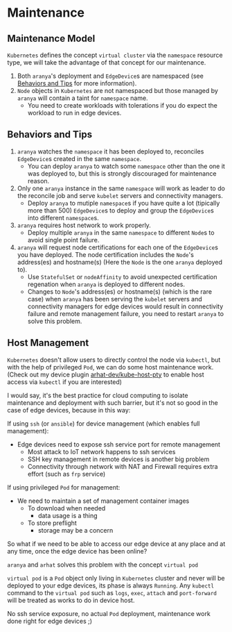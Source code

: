 # Maintenance

## Maintenance Model

`Kubernetes` defines the concept `virtual cluster` via the `namespace` resource type, we will take the advantage of that concept for our maintenance.

1. Both `aranya`'s deployment and `EdgeDevice`s are namespaced (see [Behaviors and Tips](#behaviors-and-tips) for more information).
2. `Node` objects in `Kubernetes` are not namespaced but those managed by `aranya` will contain a taint for `namespace` name.
   - You need to create workloads with tolerations if you do expect the workload to run in edge devices.

## Behaviors and Tips

1. `aranya` watches the `namespace` it has been deployed to, reconciles `EdgeDevice`s created in the same `namespace`.
   - You can deploy `aranya` to watch some `namespace` other than the one it was deployed to, but this is strongly discouraged for maintenance reason.
2. Only one `aranya` instance in the same `namespace` will work as leader to do the reconcile job and serve `kubelet` servers and connectivity managers.
   - Deploy `aranya` to mutiple `namespace`s if you have quite a lot (tipically more than 500) `EdgeDevice`s to deploy and group the `EdgeDevice`s into different `namespace`s.
3. `aranya` requires host network to work properly.
   - Deploy multiple `aranya` in the same `namespace` to different `Node`s to avoid single point failure.
4. `aranya` will request node certifications for each one of the `EdgeDevice`s you have deployed. The node certification includes the `Node`'s address(es) and hostname(s) (Here the `Node` is the one `aranya` deployed to).
   - Use `StatefulSet` or `nodeAffinity` to avoid unexpected certification regenation when `aranya` is deployed to different nodes.
   - Changes to `Node`'s address(es) or hostname(s) (which is the rare case) when `aranya` has been serving the `kubelet` servers and connectivity managers for edge devices would result in connectivity failure and remote management failure, you need to restart `aranya` to solve this problem.

## Host Management

`Kubernetes` doesn't allow users to directly control the node via `kubectl`, but with the help of privileged `Pod`, we can do some host maintenance work. (Check out my device plugin [arhat-dev/kube-host-pty](https://github.com/arhat-dev/kube-host-pty) to enable host access via `kubectl` if you are interested)

I would say, it's the best practice for cloud computing to isolate maintenance and deployment with such barrier, but it's not so good in the case of edge devices, because in this way:

If using `ssh` (or `ansible`) for device management (which enables full management):

- Edge devices need to expose ssh service port for remote management
  - Most attack to IoT network happens to ssh services
  - SSH key management in remote devices is another big problem
  - Connectivity through network with NAT and Firewall requires extra effort (such as `frp` service)

If using privileged `Pod` for management:

- We need to maintain a set of management container images
  - To download when needed
    - data usage is a thing
  - To store preflight
    - storage may be a concern

So what if we need to be able to access our edge device at any place and at any time, once the edge device has been online?

`aranya` and `arhat` solves this problem with the concept `virtual pod`

`virtual pod` is a `Pod` object only living in `Kubernetes` cluster and never will be deployed to your edge devices, its phase is always `Running`. Any `kubectl` command to the `virtual pod` such as `logs`, `exec`, `attach` and `port-forward` will be treated as works to do in device host.

No ssh service exposure, no actual `Pod` deployment, maintenance work done right for edge devices ;)

